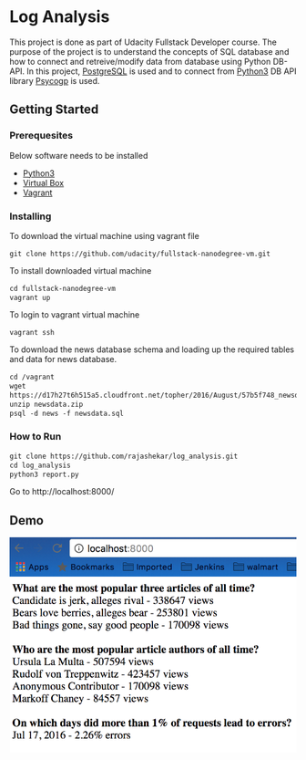 # Log Analysis
This project is done as part of Udacity Fullstack Developer course. The purpose of the project is to understand the concepts of SQL database and how to connect and retreive/modify data from database using Python DB-API. In this project, [PostgreSQL](https://www.postgresql.org/about/) is used and to connect from [Python3](https://www.python.org/) DB API library [Psycogp](http://initd.org/psycopg/) is used.

## Getting Started
### Prerequesites
Below software needs to be installed
 - [Python3](https://www.python.org/downloads/) 
 - [Virtual Box](https://www.virtualbox.org/wiki/Downloads)
 - [Vagrant](https://www.vagrantup.com/downloads.html)

### Installing
To download the virtual machine using vagrant file
```
git clone https://github.com/udacity/fullstack-nanodegree-vm.git
```
To install downloaded virtual machine 
```
cd fullstack-nanodegree-vm
vagrant up
```
To login to vagrant virtual machine
```
vagrant ssh
```
To download the news database schema and loading up the required tables and data for news database.
```
cd /vagrant
wget https://d17h27t6h515a5.cloudfront.net/topher/2016/August/57b5f748_newsdata/newsdata.zip
unzip newsdata.zip
psql -d news -f newsdata.sql
```

### How to Run
```
git clone https://github.com/rajashekar/log_analysis.git
cd log_analysis
python3 report.py
```

Go to http://localhost:8000/
## Demo
![Demo](https://github.com/rajashekar/log_analysis/blob/master/demo.png)
